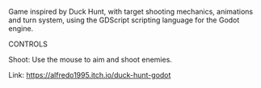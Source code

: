 Game inspired by Duck Hunt, with target shooting mechanics, animations and turn system, using the GDScript scripting language for the Godot engine.

CONTROLS

Shoot: Use the mouse to aim and shoot enemies.

Link: https://alfredo1995.itch.io/duck-hunt-godot
